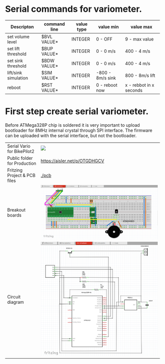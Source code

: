 # Serial commands for variometer.
| Descripton            | command line   | value type |  value min             | value max                |
|-----------------------|----------------|------------|------------------------|--------------------------|
| set volume level      | $BVL VALUE*    |  INTEGER   |      0 - OFF           |   9 - max value          |
| set lift threshold    | $BUP VALUE*    |  INTEGER   |      0 - 0 m/s         | 400 - 4 m/s              |
| set sink threshold    | $BDW VALUE*    |  INTEGER   |      0 - 0 m/s         | 400 - 4 m/s              |
| lift/sink simulation  | $SIM VALUE*    |  INTEGER   |   -800 - 8m/s sink     | 800 - 8m/s lift          |
| reboot                | $RST VALUE*    |  INTEGER   |      0 - reboot now    |   x - rebbot in x seconds| 

# First step create serial variometer.

Before ATMega328P chip is soldered it is very important to upload bootloader for 8MHz internal crystal through SPI interface.
The firmware can be uploaded with the serial interface, but not the bootloader.

|                             |                                               |
|-----------------------------|-----------------------------------------------|
|Serial Vario for BikePilot2  |<img src="../image/PCB.png">                   |
|Public folder for Production |https://aisler.net/p/OTGDHGCV                  |
|Fritzing Project & PCB files |[./pcb](./pcb)                                 |
|Breakout boards              |<img src="../image/Buzzer2_BrandBoards.png">   |
|Circuit diagram              |<img src="../image/Buzzer2_CircuitDiagram.png">|
